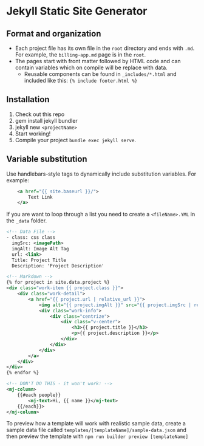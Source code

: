 # Jekyll Static Site Generator

## Format and organization ##

* Each project file has its own file in the `root` directory and ends with `.md`. For example, the `billing-app.md` page is in the `root`.
* The pages start with front matter followed by HTML code and can contain variables  which on compile will be replace with data. 
    * Reusable components can be found in `_includes/*.html` and included like this:
      `{% include footer.html %} `

## Installation ##

1. Check out this repo
2. gem install jekyll bundler
3. jekyll new `<projectName>`
3. Start working!  
4. Compile your project `bundle exec jekyll serve`.  

## Variable substitution ##

Use handlebars-style tags to dynamically include substitution variables.  For example:

```xml
    <a href="{{ site.baseurl }}/">
        Text Link
    </a>
```

If you are want to loop through a list you need to create a `<fileName>.YML` in the `_data` folder.

```xml
<!-- Data File -->
- class: css class
  imgSrc: <imagePath>
  imgAlt: Image Alt Tag
  url: <link>
  Title: Project Title
  Description: 'Project Description'

<!-- Markdown -->
{% for project in site.data.project %}
<div class="work-item {{ project.class }}">
    <div class="work-detail">
        <a href="{{ project.url | relative_url }}">
            <img alt="{{ project.imgAlt }}" src="{{ project.imgSrc | relative_url }}">
            <div class="work-info">
                <div class="centrize">
                    <div class="v-center">
                        <h3>{{ project.title }}</h3>
                        <p>{{ project.description }}</p>
                    </div>
                </div>
            </div>
        </a>
    </div>
</div>
{% endfor %}

<!-- DON'T DO THIS - it won't work: -->
<mj-column>
    {{#each people}}
        <mj-text>Hi, {{ name }}</mj-text>
    {{/each}}>
</mj-column>
```


To preview how a template will work with realistic sample data, create a sample data file 
called `templates/[templateName]/sample-data.json` and then preview the template with 
`npm run builder preview [templateName]`